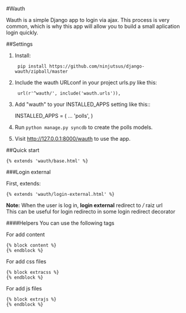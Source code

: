 #Wauth

Wauth is a simple Django app to login via ajax. This process is very common, which is why this app will allow you to build a small aplication login quickly.

##Settings

1. Install:

        pip install https://github.com/ninjutsus/django-wauth/zipball/master

2. Include the wauth URLconf in your project urls.py like this:

        url(r'^wauth/', include('wauth.urls')),

3. Add "wauth" to your INSTALLED_APPS setting like this::

      INSTALLED_APPS = (
          ...
          'polls',
      )

4. Run `python manage.py syncdb` to create the polls models.

5. Visit http://127.0.0.1:8000/wauth to use the app.

##Quick start

    {% extends 'wauth/base.html' %}
    
###Login external

First, extends:

    {% extends 'wauth/login-external.html' %}
    
**Note:**
When the user is log in, **login external** redirect to */* raiz url  
This can be useful for login redirecto in some login redirect decorator

    

####Helpers
You can use the following tags

For add content

    {% block content %}
    {% endblock %}
    
For add css files

    {% block extracss %}
    {% endblock %}

For add js files

    {% block extrajs %}
    {% endblock %}
    
